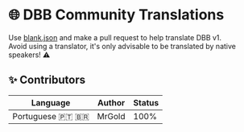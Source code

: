 # 🌐 DBB Community Translations
Use [blank.json](blank.json) and make a pull request to help translate DBB v1.<br>
Avoid using a translator, it's only advisable to be translated by native speakers! ⚠️

## ✨ Contributors
| Language        | Author | Status |
| --------------- | ------ |  ----- |
| Portuguese 🇵🇹 🇧🇷 | MrGold | 100%   |
